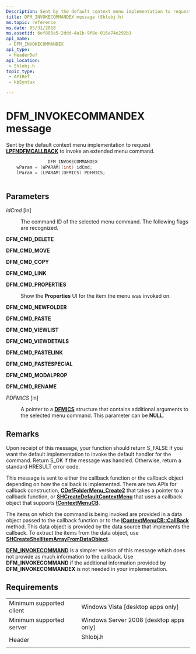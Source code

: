 ```yaml
---
Description: Sent by the default context menu implementation to request LPFNDFMCALLBACK to invoke an extended menu command.
title: DFM_INVOKECOMMANDEX message (Shlobj.h)
ms.topic: reference
ms.date: 05/31/2018
ms.assetid: 6ef885e5-2ddd-4a1b-9f8e-016a74e292b1
api_name: 
 - DFM_INVOKECOMMANDEX
api_type: 
 - HeaderDef
api_location: 
 - Shlobj.h
topic_type: 
 - APIRef
 - kbSyntax

---
```


# DFM\_INVOKECOMMANDEX message

Sent by the default context menu implementation to request [**LPFNDFMCALLBACK**](/windows/win32/api/shlobj_core/nc-shlobj_core-lpfndfmcallback) to invoke an extended menu command.


```C++
                DFM_INVOKECOMMANDEX
    wParam = (WPARAM)(int) idCmd;           
    lParam = (LPARAM)(DFMICS) PDFMICS;
            
```



## Parameters

<dl> <dt>

*idCmd* \[in\]
</dt> <dd>

The command ID of the selected menu command. The following flags are recognized.

<dt>

<span id="DFM_CMD_DELETE"></span><span id="dfm_cmd_delete"></span>

<span id="DFM_CMD_DELETE"></span><span id="dfm_cmd_delete"></span>**DFM\_CMD\_DELETE**


</dt> <dd></dd> <dt>

<span id="DFM_CMD_MOVE"></span><span id="dfm_cmd_move"></span>

<span id="DFM_CMD_MOVE"></span><span id="dfm_cmd_move"></span>**DFM\_CMD\_MOVE**


</dt> <dd></dd> <dt>

<span id="DFM_CMD_COPY"></span><span id="dfm_cmd_copy"></span>

<span id="DFM_CMD_COPY"></span><span id="dfm_cmd_copy"></span>**DFM\_CMD\_COPY**


</dt> <dd></dd> <dt>

<span id="DFM_CMD_LINK"></span><span id="dfm_cmd_link"></span>

<span id="DFM_CMD_LINK"></span><span id="dfm_cmd_link"></span>**DFM\_CMD\_LINK**


</dt> <dd></dd> <dt>

<span id="DFM_CMD_PROPERTIES"></span><span id="dfm_cmd_properties"></span>

<span id="DFM_CMD_PROPERTIES"></span><span id="dfm_cmd_properties"></span>**DFM\_CMD\_PROPERTIES**


</dt> <dd>

Show the **Properties** UI for the item the menu was invoked on.

</dd> <dt>

<span id="DFM_CMD_NEWFOLDER"></span><span id="dfm_cmd_newfolder"></span>

<span id="DFM_CMD_NEWFOLDER"></span><span id="dfm_cmd_newfolder"></span>**DFM\_CMD\_NEWFOLDER**


</dt> <dd></dd> <dt>

<span id="DFM_CMD_PASTE"></span><span id="dfm_cmd_paste"></span>

<span id="DFM_CMD_PASTE"></span><span id="dfm_cmd_paste"></span>**DFM\_CMD\_PASTE**


</dt> <dd></dd> <dt>

<span id="DFM_CMD_VIEWLIST"></span><span id="dfm_cmd_viewlist"></span>

<span id="DFM_CMD_VIEWLIST"></span><span id="dfm_cmd_viewlist"></span>**DFM\_CMD\_VIEWLIST**


</dt> <dd></dd> <dt>

<span id="DFM_CMD_VIEWDETAILS"></span><span id="dfm_cmd_viewdetails"></span>

<span id="DFM_CMD_VIEWDETAILS"></span><span id="dfm_cmd_viewdetails"></span>**DFM\_CMD\_VIEWDETAILS**


</dt> <dd></dd> <dt>

<span id="DFM_CMD_PASTELINK"></span><span id="dfm_cmd_pastelink"></span>

<span id="DFM_CMD_PASTELINK"></span><span id="dfm_cmd_pastelink"></span>**DFM\_CMD\_PASTELINK**


</dt> <dd></dd> <dt>

<span id="DFM_CMD_PASTESPECIAL"></span><span id="dfm_cmd_pastespecial"></span>

<span id="DFM_CMD_PASTESPECIAL"></span><span id="dfm_cmd_pastespecial"></span>**DFM\_CMD\_PASTESPECIAL**


</dt> <dd></dd> <dt>

<span id="DFM_CMD_MODALPROP"></span><span id="dfm_cmd_modalprop"></span>

<span id="DFM_CMD_MODALPROP"></span><span id="dfm_cmd_modalprop"></span>**DFM\_CMD\_MODALPROP**


</dt> <dd></dd> <dt>

<span id="DFM_CMD_RENAME"></span><span id="dfm_cmd_rename"></span>

<span id="DFM_CMD_RENAME"></span><span id="dfm_cmd_rename"></span>**DFM\_CMD\_RENAME**


</dt> <dd></dd> </dl> </dd> <dt>

*PDFMICS* \[in\]
</dt> <dd>

A pointer to a [**DFMICS**](/windows/desktop/api/shlobj_core/ns-shlobj_core-dfmics) structure that contains additional arguments to the selected menu command. This parameter can be **NULL**.

</dd> </dl>

## Remarks

Upon receipt of this message, your function should return S\_FALSE if you want the default implementation to invoke the default handler for the command. Return S\_OK if the message was handled. Otherwise, return a standard HRESULT error code.

This message is sent to either the callback function or the callback object depending on how the callback is implemented. There are two APIs for callback construction, [**CDefFolderMenu\_Create2**](/windows/desktop/api/shlobj_core/nf-shlobj_core-cdeffoldermenu_create2) that takes a pointer to a callback function, or [**SHCreateDefaultContextMenu**](/windows/desktop/api/shlobj_core/nf-shlobj_core-shcreatedefaultcontextmenu) that uses a callback object that supports [**IContextMenuCB**](/windows/desktop/api/shobjidl_core/nn-shobjidl_core-icontextmenucb).

The items on which the command is being invoked are provided in a data object passed to the callback function or to the [**IContextMenuCB::CallBack**](/windows/desktop/api/shobjidl_core/nf-shobjidl_core-icontextmenucb-callback) method. This data object is provided by the data source that implements the callback. To extract the items from the data object, use [**SHCreateShellItemArrayFromDataObject**](/windows/desktop/api/shobjidl_core/nf-shobjidl_core-shcreateshellitemarrayfromdataobject).

[**DFM\_INVOKECOMMAND**](dfm-invokecommand.md) is a simpler version of this message which does not provide as much information to the callback. Use **DFM\_INVOKECOMMAND** if the additional information provided by **DFM\_INVOKECOMMANDEX** is not needed in your implementation.

## Requirements



|                                     |                                                                                     |
|-------------------------------------|-------------------------------------------------------------------------------------|
| Minimum supported client<br/> | Windows Vista \[desktop apps only\]<br/>                                      |
| Minimum supported server<br/> | Windows Server 2008 \[desktop apps only\]<br/>                                |
| Header<br/>                   | <dl> <dt>Shlobj.h</dt> </dl> |



 

 